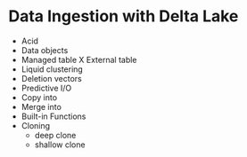 # Data Ingestion with Delta Lake

- Acid
- Data objects
- Managed table X External table
- Liquid clustering
- Deletion vectors
- Predictive I/O
- Copy into
- Merge into
- Built-in Functions
- Cloning
  - deep clone
  - shallow clone
